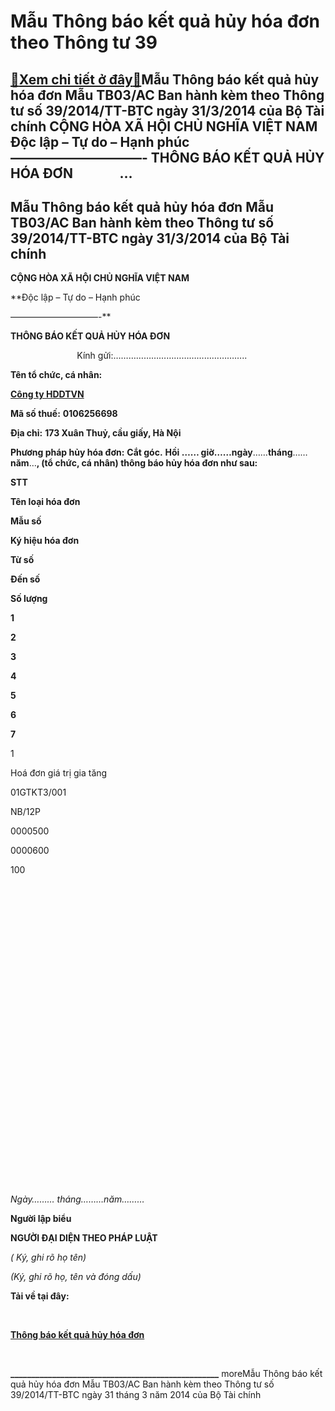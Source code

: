 Mẫu Thông báo kết quả hủy hóa đơn theo Thông tư 39
==================================================

[:gift:Xem chi tiết ở đây:gift:](https://hddtvn.com/mau-thong-bao-ket-qua-huy-hoa-don-theo-thong-tu-39/)Mẫu Thông báo kết quả hủy hóa đơn Mẫu TB03/AC Ban hành kèm theo Thông tư số 39/2014/TT-BTC ngày 31/3/2014 của Bộ Tài chính CỘNG HÒA XÃ HỘI CHỦ NGHĨA VIỆT NAM Độc lập – Tự do – Hạnh phúc ——————————- THÔNG BÁO KẾT QUẢ HỦY HÓA ĐƠN               …
---------------------------------------------------------------------------------------------------------------------------------------------------------------------------------------------------------------------------------------------------



Mẫu Thông báo kết quả hủy hóa đơn Mẫu TB03/AC Ban hành kèm theo Thông tư số 39/2014/TT-BTC ngày 31/3/2014 của Bộ Tài chính
----------------------------------------------------------------------------------------------------------------------------




**CỘNG HÒA XÃ HỘI CHỦ NGHĨA VIỆT NAM**  

**Độc lập – Tự do – Hạnh phúc  

 ——————————-**


**THÔNG BÁO KẾT QUẢ HỦY HÓA ĐƠN**  

  
                         Kính gửi:……………………………………………..


**Tên tổ chức, cá nhân:** 

**[Công ty HDDTVN](http://hddtvn.com/ "công ty HDDTVN")**  

**Mã số thuế:** **0106256698**  

**Địa chỉ:** **173 Xuân Thuỷ, cầu giấy, Hà Nội**  

**Phương pháp hủy hóa đơn:** **Cắt góc.**
**Hồi …… giờ……ngày**……**tháng**……**năm**…**, (tổ chức, cá nhân) thông báo hủy hóa đơn như sau:**






**STT**

**Tên loại hóa đơn**

**Mẫu số**

**Ký hiệu hóa đơn**

**Từ số**

**Đến số**

**Số lượng**



**1**

**2**

**3**

**4**

**5**

**6**

**7**



1

Hoá đơn giá trị gia tăng

01GTKT3/001

NB/12P

0000500

0000600

100



  

  

  

  

  

  

  



  

  

  

  

  

  

  



 






  

*Ngày……… tháng………năm………*



**Người lập biểu**

**NGƯỜI ĐẠI DIỆN THEO PHÁP LUẬT**



*( Ký, ghi rõ họ tên)*

*(Ký, ghi rõ họ, tên và đóng dấu)* 




**Tải về tại đây:**  

  

  

[**Thông báo kết quả hủy hóa đơn**](https://drive.google.com/open?id=0B24q-XZt4667aG8yZlBlWGI2ems)  

  

**\_\_\_\_\_\_\_\_\_\_\_\_\_\_\_\_\_\_\_\_\_\_\_\_\_\_\_\_\_\_\_\_\_\_\_\_\_\_\_\_\_\_\_\_\_\_\_\_\_\_**
moreMẫu Thông báo kết quả hủy hóa đơn Mẫu TB03/AC Ban hành kèm theo Thông tư số 39/2014/TT-BTC ngày 31 tháng 3 năm 2014 của Bộ Tài chính

